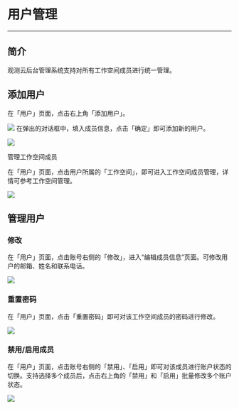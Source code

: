 # 用户管理
---

## 简介

观测云后台管理系统支持对所有工作空间成员进行统一管理。

## 添加用户

在「用户」页面，点击右上角「添加用户」。

![](img/17.deployment_1.png)
在弹出的对话框中，填入成员信息，点击「确定」即可添加新的用户。

![](img/17.deployment_2.png)

管理工作空间成员

在「用户」页面，点击用户所属的「工作空间」，即可进入工作空间成员管理，详情可参考工作空间管理。

![](img/17.deployment_3.png)

## 管理用户
### 修改

在「用户」页面，点击账号右侧的「修改」，进入“编辑成员信息”页面。可修改用户的邮箱、姓名和联系电话。

![](img/17.deployment_4.png)

### 重置密码

在「用户」页面，点击「重置密码」即可对该工作空间成员的密码进行修改。

![](img/17.deployment_5.png)

### 禁用/启用成员

在「用户」页面，点击账号右侧的「禁用」、「启用」即可对该成员进行账户状态的切换。支持选择多个成员后，点击右上角的「禁用」和「启用」批量修改多个账户状态。

![](img/17.deployment_6.png)

